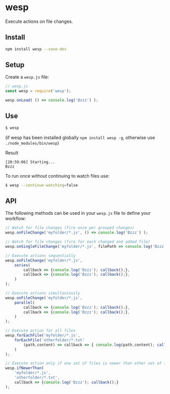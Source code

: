 # wesp
Execute actions on file changes.

## Install 
```sh
npm install wesp --save-dev
```

## Setup

Create a `wesp.js` file:

```javascript
// wesp.js
const wesp = require('wesp');

wesp.onLoad( () => console.log('Bzzz') );
```

## Use

```sh
$ wesp
```
(if wesp has been installed globally `npm install wesp -g`, otherwise use `./node_modules/bin/wesp`)

Result
```
[20:59:06] Starting...
Bzzz
```

To run once without continuing to watch files use:
```sh
$ wesp --continue-watching=false
```


## API

The following methods can be used in your `wesp.js` file to define your workflow:

```javascript
// Watch for file changes (fire once per grouped changes)
wesp.onFileChange('myfolder/*.js', () => console.log('Bzzz') );

// Watch for file changes (fire for each changed and added file)
wesp.onSingleFileChange('myfolder/*.js', filePath => console.log('Bzzz', filePath) );

// Execute actions sequentially
wesp.onFileChange('myfolder/*.js', 
    series(
        callback => {console.log('Bzzz'); callback();},
        callback => {console.log('Bzzz'); callback();},
    )
);

// Execute actions simultaniously
wesp.onFileChange('myfolder/*.js', 
    parallel(
        callback => {console.log('Bzzz'); callback();},
        callback => {console.log('Bzzz'); callback();},
    )
);

// Execute action for all files
wesp.forEachFile('myfolder/*.js', 
    forEachFile('otherfolder/*.txt'
        (path,content) => callback => { console.log(path,content); callback();}
    )
);

// Execute action only if one set of files is newer than other set of files
wesp.ifNewerThan(
    'myfolder/*.js',
    'otherfolder/*.txt', 
    callback => {console.log('Bzzz'); callback();} 
);

```





